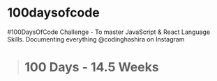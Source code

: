 # 100daysofcode
#100DaysOfCode Challenge - To master JavaScript &amp; React Language Skills. Documenting everything @codinghashira on Instagram

> # 100 Days - 14.5 Weeks
